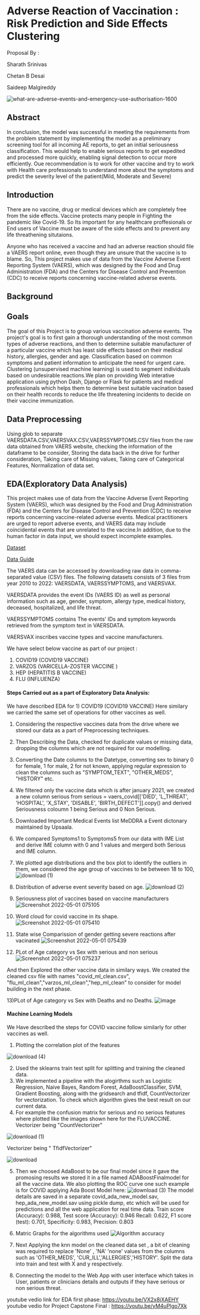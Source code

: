 
# Adverse Reaction of Vaccination : Risk Prediction and Side Effects Clustering

Proposal By :

Sharath Srinivas

Chetan B Desai

Saideep Malgireddy

![what-are-adverse-events-and-emergency-use-authorisation-1600](https://user-images.githubusercontent.com/60420184/166168397-f31a6db9-d7aa-4ff3-9983-f43d7d0f56c2.png)
## Abstract

In conclusion, the model was successful in meeting the requirements from the problem statement by implementing the model as a preliminary screening tool for all incoming AE reports, to get an initial seriousness classification. This would help to enable serious reports to get expedited and processed more quickly, enabling signal detection to occur more efficiently. Oue recommendation is to work for other vaccine and try to work with Health care professionals to understand more about the symptoms and predict the severity level of the patient(Mild, Moderate and Severe)


## Introduction
There are no vaccine, drug or medical devices which are completely free from the side effects. Vaccine protects many people in Fighting the pandemic like Covid-19. So Its important for any healthcare proffesionals or End users of Vaccine must be aware of the side effects and to prevent any life threathening situtaions.

Anyone who has received a vaccine and had an adverse reaction should file a VAERS report online, even though they are unsure that the vaccine is to blame. So, This project makes use of data from the Vaccine Adverse Event Reporting System (VAERS), which was designed by the Food and Drug Administration (FDA) and the Centers for Disease Control and Prevention (CDC) to receive reports concerning vaccine-related adverse events.


## Background


## Goals

The goal of this Project is to group various vaccination adverse events. The project's goal is to first gain a thorough understanding of the most common types of adverse reactions, and then to determine suitable manufacturer of a particular vaccine which has least side effects based on their medical history, allergies, gender and age. Classification based on common symptoms and patient information to anticipate the need for urgent care. Clustering (unsupervised machine learning) is used to segment individuals based on undesirable reactions.We plan on providing Web interative application using python Dash, Django or Flask for patients and medical professionals which helps them to determine best suitable vacination based on their health records to reduce the life threatening incidents to decide on their vaccine immunization. 

## Data Preprocessing
Using glob to separate VAERSDATA.CSV,VAERSVAX.CSV,VAERSSYMPTOMS.CSV files from the raw data obtained from VAERS website,
checking the information of the dataframe to be consider,
Storing the data back in the drive for further consideration,
Taking care of Missing values, 
Taking care of Categorical Features, 
Normalization of data set.


## EDA(Exploratory Data Analysis)

This project makes use of data from the Vaccine Adverse Event Reporting System (VAERS), which was designed by the Food and Drug Administration (FDA) and the Centers for Disease Control and Prevention (CDC) to receive reports concerning vaccine-related adverse events. Medical practitioners are urged to report adverse events, and VAERS data may include coincidental events that are unrelated to the vaccine.In addition, due to the human factor in data input, we should expect incomplete examples.

<a href="https://vaers.hhs.gov/data/datasets.html">Dataset</a> 

<a href="https://vaers.hhs.gov/docs/VAERSDataUseGuide_November2020.pdf">Data Guide</a>

The VAERS data can be accessed by downloading raw data in comma-separated value (CSV) files.
The following datasets consists of 3 files from year 2010 to 2022: VAERSDATA, VAERSSYMPTOMS, and VAERSVAX. 

VAERSDATA provides the event IDs (VAERS ID) as well as personal information such as age, gender, symptom, allergy type, medical history, deceased, hospitalized, and life threat.

VAERSSYMPTOMS contains The events' IDs and symptom keywords retrieved from the symptom text in VAERSDATA.

VAERSVAX inscribes vaccine types and vaccine manufacturers.

We have select below vaccine as part of our project : 

1. COVID19 (COVID19 VACCINE)
2. VARZOS (VARICELLA-ZOSTER VACCINE )
3. HEP (HEPATITIS B VACCINE)
4. FLU (INFLUENZA)



#### Steps Carried out as a part of Exploratory Data Analysis:

We have described EDA for 1)  COVID19 (COVID19 VACCINE) Here similary we carried the same set of operations for other vaccines as well.

1) Considering the respective vaccines data from the drive where we stored our data as a part of Preprocessing techniques.
2) Then Describing the Data, checked for duplicate values or missing data, dropping the columns which are not required for our modelling.
3) Converting the Date columns to the Datetype, converting sex to binary 0 for female, 1 for male, 2 for not known, applying regular expression to clean the columns such as "SYMPTOM_TEXT", "OTHER_MEDS", "HISTORY" etc.
4) We filtered only the vaccine data which is after january 2021, we created a new column serious from serious = vaers_covid[['DIED', 'L_THREAT', 'HOSPITAL', 'X_STAY', 'DISABLE', 'BIRTH_DEFECT']].copy() and derived Seriousness coloumn 1 being Serious and 0 Non Serious.
5) Downloaded Important Medical Events list MeDDRA a Event dictonary maintained by Upsaala.
6) We compared Symptoms1 to Symptoms5 from our data with IME List and derive IME column with 0 and 1 values and mergerd both Serious and IME column.
7) We plotted age distributions and the box plot to identify the outliers in them, we considered the age group of vaccines to be between 18 to 100,
![download (1)](https://user-images.githubusercontent.com/11175353/166147134-d5fdff80-b7b5-4967-8189-ac53ac916da5.png)

8) Distribution of adverse event severity based on age.
![download (2)](https://user-images.githubusercontent.com/11175353/166147333-e525258e-5c10-4039-bc96-bdae3f87a80b.png)
9) Seriousness plot of vaccines based on vaccine manufacturers
![Screenshot 2022-05-01 075105](https://user-images.githubusercontent.com/11175353/166147139-8fc7545f-6010-4c3a-a4af-efe2dd89f66f.png)

10)  Word cloud for covid vaccine in its shape.
![Screenshot 2022-05-01 075410](https://user-images.githubusercontent.com/11175353/166147143-e5caaf90-689f-416d-a468-4c114129d367.png)
11) State wise Comparission of gender getting severe reactions after vacinated
![Screenshot 2022-05-01 075439](https://user-images.githubusercontent.com/11175353/166147144-40f016a4-a34d-45c1-8ac3-e4197cc634f2.png)
12) PLot of Age category vs Sex with serious and non serious
 ![Screenshot 2022-05-01 075237](https://user-images.githubusercontent.com/11175353/166147697-cb1c3416-fc9c-454e-b9d3-9b3ca85c9b14.png)
 
 And then Explored the other vaccine data in similary ways. We created the cleaned csv file with names "covid_ml_clean.csv", "flu_ml_clean","varzos_ml_clean","hep_ml_clean" to consider for model building in the next phase.
 
 13)PLot of Age category vs Sex with Deaths and no Deaths.
   ![image](https://user-images.githubusercontent.com/11175353/166163213-595dd132-f2ba-489f-9d59-4d9b73352c2b.png)
   
   
 
 
 
 
 #### Machine Learning Models
 
 We Have described the steps for COVID vaccine follow similarly for other vaccines as well.
 
 1) Plotting the correlation plot of the features

 ![download (4)](https://user-images.githubusercontent.com/11175353/166149365-36e5aebd-0906-40b9-b903-a4bc164b4303.png)
 
2) Used the sklearns train test split for splitting and training the cleaned data.
3) We implemented a pipeline with the alogirthms such as Logistic Regression, Naive Bayes, Random Forest, AdaBoostClassifier, SVM, Gradient Boosting, along with the gridsearch and tfidf, CountVectorizer for vectorization. To check which algorithm gives the best result on our current data.
4) For example the confusion matrix for serious and no serious features where plotted like the images shown here for the FLUVACCINE.
Vectorizer being "CountVectorizer"

![download (1)](https://user-images.githubusercontent.com/11175353/166149674-7f775819-875d-47cc-b517-fda1ffd38ae8.png)

Vectorizer being " TfidfVectorizer"

![download](https://user-images.githubusercontent.com/11175353/166149675-a9ec72f6-5eb9-4a93-8f93-9f3f6c0713da.png)

5) Then we choosed AdaBoost to be our final model since it gave the promosing results we stored it in a file named ADABoostFinalmodel for all the vaccine data. 
   We also plotting the ROC curve one such example is for COVID applying Ada Boost Model here:
   ![download (3)](https://user-images.githubusercontent.com/11175353/166150010-f7e8a36e-954e-44d3-9117-b8339fbe8bf4.png)
    The model details are saved in a separate covid_ada_new_model.sav, hep_ada_new_model.sav using pickle dump, etc which will be used for predictions and all the web application for real time data.
    Train score (Accuracy): 0.988, Test score (Accuracy): 0.946
Recall: 0.622, F1 score (test): 0.701, Specificity: 0.983, Precision: 0.803

6) Matric Graphs for the algorithms used
![Algorithm accuracy](https://user-images.githubusercontent.com/11175353/166165723-e9c335f2-595b-483c-add6-14435dc6b134.png)



7) Next Applying the knn model on the cleaned data set , a bit of cleaning was required to replace 'None' , 'NA' 'none' values from the columns such as 'OTHER_MEDS', 'CUR_ILL','ALLERGIES','HISTORY'. Split the data into train and test with X and y respectively. 
8) Connecting the model to the Web App with user interface which takes in User, patients or clinicians details and outputs if they have serious or non serious threat.









 















youtube vedio link for EDA first phase: https://youtu.be/VX2x8jXAEHY
youtube vedio for Project Capstone Final : https://youtu.be/yM4uPlgo7Xk
